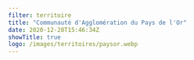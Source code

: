 ```yaml
---
filter: territoire
title: "Communauté d'Agglomération du Pays de l'Or"
date: 2020-12-28T15:46:34Z
showTitle: true
logo: /images/territoires/paysor.webp
---
```

